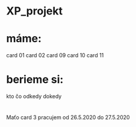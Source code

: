 # XP_projekt

# máme:

card 01
card 02
card 09
card 10
card 11

# berieme si:
kto       čo       odkedy   dokedy
#
Maťo     card 3        pracujem od 26.5.2020 do 27.5.2020
